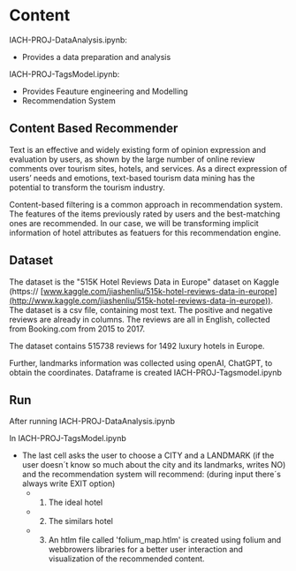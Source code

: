 # Content

IACH-PROJ-DataAnalysis.ipynb:

- Provides a data preparation and analysis

IACH-PROJ-TagsModel.ipynb:

- Provides Feauture engineering and Modelling
- Recommendation System

## Content Based Recommender

Text is an effective and widely existing form of opinion expression and evaluation by users, as shown by the large number of online review comments over tourism sites, hotels, and services. As a direct expression of users’ needs and emotions, text-based tourism data mining has the potential to transform the tourism industry.

Content-based filtering is a common approach in recommendation system. The features of the items previously rated by users and the best-matching ones are recommended. In our case, we will be transforming implicit information of hotel attributes as featuers for this recommendation engine.

## Dataset

The dataset is the "515K Hotel Reviews Data in Europe" dataset on Kaggle (https:// [www.kaggle.com/jiashenliu/515k-hotel-reviews-data-in-europe](http://www.kaggle.com/jiashenliu/515k-hotel-reviews-data-in-europe)). The dataset is a csv file, containing most text. The positive and negative reviews are already in columns. The reviews are all in English, collected from Booking.com from 2015 to 2017.

The dataset contains 515738 reviews for 1492 luxury hotels in Europe.

Further, landmarks information was collected using openAI, ChatGPT, to obtain the coordinates. Dataframe is created IACH-PROJ-Tagsmodel.ipynb

## Run

After running IACH-PROJ-DataAnalysis.ipynb

In IACH-PROJ-TagsModel.ipynb

- The last cell asks the user to choose a CITY and a LANDMARK (if the user doesn´t know so much about the city and its landmarks, writes NO) and the recommendation system will recommend: (during input there´s always write EXIT option)
  - 1. The ideal hotel
  - 2. The similars hotel
  - 3. An htlm file called 'folium_map.htlm' is created using folium and webbrowers libraries for a better user interaction and visualization of the recommended content.

